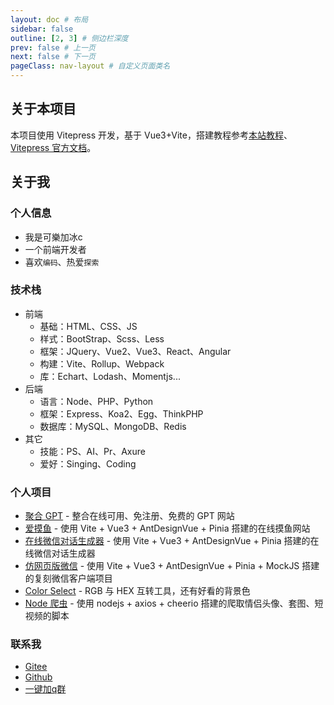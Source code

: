```yaml
---
layout: doc # 布局
sidebar: false
outline: [2, 3] # 侧边栏深度
prev: false # 上一页
next: false # 下一页
pageClass: nav-layout # 自定义页面类名
---
```


## 关于本项目

本项目使用 Vitepress 开发，基于 Vue3+Vite，搭建教程参考[本站教程](/views/note/vitePress)、[Vitepress 官方文档](https://vitepress.dev/zh/guide/getting-started)。

## 关于我

### 个人信息

- 我是可樂加冰c
- 一个前端开发者
- 喜欢`编码`、热爱`探索`

### 技术栈

- 前端
  - 基础：HTML、CSS、JS
  - 样式：BootStrap、Scss、Less
  - 框架：JQuery、Vue2、Vue3、React、Angular
  - 构建：Vite、Rollup、Webpack
  - 库：Echart、Lodash、Momentjs...
- 后端
  - 语言：Node、PHP、Python
  - 框架：Express、Koa2、Egg、ThinkPHP
  - 数据库：MySQL、MongoDB、Redis
- 其它
  - 技能：PS、AI、Pr、Axure
  - 爱好：Singing、Coding

### 个人项目

- [聚合 GPT](https://ele-cat.gitee.io/comp-gpt) - 整合在线可用、免注册、免费的 GPT 网站
- [爱摸鱼](https://ele-cat.gitee.io/ifish/) - 使用 Vite + Vue3 + AntDesignVue + Pinia 搭建的在线摸鱼网站
- [在线微信对话生成器](https://ele-cat.gitee.io/vue3-wechat-tool/) - 使用 Vite + Vue3 + AntDesignVue + Pinia 搭建的在线微信对话生成器
- [仿网页版微信](https://ele-cat.gitee.io/vue3-wechat/) - 使用 Vite + Vue3 + AntDesignVue + Pinia + MockJS 搭建的复刻微信客户端项目
- [Color Select](https://ele-cat.gitee.io/color-select/) - RGB 与 HEX 互转工具，还有好看的背景色
- [Node 爬虫](https://ele-cat.gitee.io/ace-editor/) - 使用 nodejs + axios + cheerio 搭建的爬取情侣头像、套图、短视频的脚本

### 联系我

- [Gitee](https://gitee.com/ele-cat)
- [Github](https://github.com/Ele-Cat)
- [一键加q群](https://qm.qq.com/cgi-bin/qm/qr?_wv=1027&k=FBr4JIxIckrUqgDK-rbdMkoQYfJT4BCs&authKey=Dl1dUP8%2BXRNefHTYG38DyEi3CAOf20Pc8yyIJwKQ7HlP5WX7nYhURs2vVtmttNHX&noverify=0&group_code=887911914)

<Comment />

<style src="../nav/index.scss"></style>

